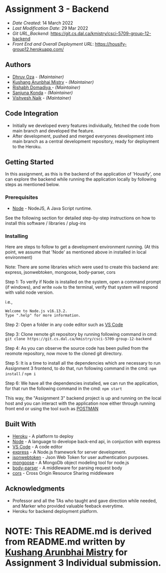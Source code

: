 # Assignment 3 - Backend

- _Date Created_: 14 March 2022
- _Last Modification Date_: 29 Mar 2022
- _Git URL_Backend_: https://git.cs.dal.ca/kmistry/csci-5709-group-12-backend
- _Front End and Overall Deployment URL_: https://housify-group12.herokuapp.com/

## Authors

- [Dhruv Oza](dhruv.oza@dal.ca) - _(Maintainer)_
- [Kushang Arunbhai Mistry](kushang.mistry@dal.ca) - _(Maintainer)_
- [Rishabh Domadiya ](rs582144@dal.ca) - _(Maintainer)_
- [Sanjuna Konda](sn493898@dal.ca) - _(Maintainer)_
- [Vishvesh Naik](Vishvesh@dal.ca) - _(Maintainer)_

## Code Integration

- Initially we developed every features individually, fetched the code from main branch and developed the feature.
- After development, pushed and merged everyones development into main branch as a central development repository, ready for deployment to the Heroku.

## Getting Started

In this assignment, as this is the backend of the application of 'Housify', one can explore the backend while running the application locally by following steps as mentioned below.

### Prerequisites

- [Node](https://nodejs.org/en/download/) - NodeJS, A Java Script runtime.

See the following section for detailed step-by-step instructions on how to install this software / libraries / plug-ins

### Installing

Here are steps to follow to get a development environment running.
(At this point, we assume that 'Node' as mentioned above in installed in local environment)

Note: There are some libraries which were used to create this backend are: express, jsonwebtoken, mongoose, body-parser, cors

Step 1: To verify if Node is installed on the system, open a command prompt (if windows), and write `node` to the terminal, verify that system will respond with valid node version.

i.e.,

```
Welcome to Node.js v16.13.2.
Type ".help" for more information.
```

Step 2: Open a folder in any code editor such as [VS Code](https://code.visualstudio.com/)

Step 3: Clone remote git repository by running following command in cmd: `git clone https://git.cs.dal.ca/kmistry/csci-5709-group-12-backend`

Step 4: As you can observe the source code has been pulled from the reomote repository, now move to the cloned git directory.

Step 5: It is a time to install all the dependencies which are necessary to run Assignment 3 frontend, to do that, run following command in the cmd: `npm install` / `npm i`

Step 6: We have all the dependencies installed, we can run the application, for that run the following command in the cmd: `npm start`

This way, the "Assignment 3" backend project is up and running on the local host and you can interact with the application now either through running front end or using the tool such as [POSTMAN](https://www.postman.com/)

## Built With

- [Heroku](https://www.heroku.com/) - A platform to deploy
- [Node](https://nodejs.org/en/download/) - A language to develope back-end api, in conjuction with express
- [VS Code](https://code.visualstudio.com/) - A code editor
- [express](https://www.npmjs.com/package/express) - A Node.js framework for server development.
- [jsonwebtoken](https://jwt.io/) - Json Web Token for user authentication purposes.
- [mongoose](https://www.npmjs.com/package/mongoose) - A MongoDb object modeling tool for node.js
- [body-parser](https://www.npmjs.com/package/body-parser) - A middleware for parsing request body
- [cors](https://www.npmjs.com/package/cors) - Cross Origin Resource Sharing middleware

## Acknowledgments

- Professor and all the TAs who taught and gave direction while needed, and Marker who provided valuable feeback everytime.
- Heroku for backend deployment platform.

# NOTE: This README.md is derived from README.md written by [Kushang Arunbhai Mistry](kushang.mistry) for Assignment 3 Individual submission.
